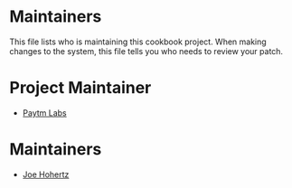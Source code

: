 # Maintainers

This file lists who is maintaining this cookbook project. When making changes to the system, this
file tells you who needs to review your patch.

# Project Maintainer
* [Paytm Labs](https://github.com/PaytmLabs)

# Maintainers
* [Joe Hohertz](https://github.com/jhohertz)

